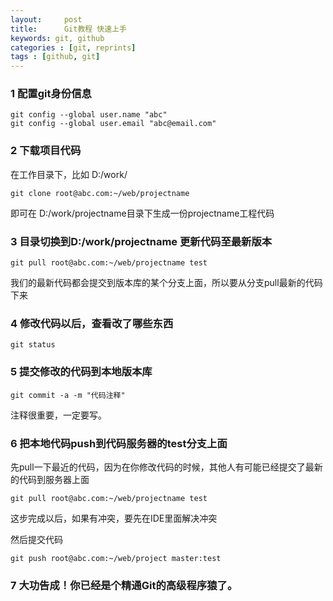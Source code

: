 ```yaml
---
layout:     post
title:      Git教程 快速上手
keywords: git, github
categories : [git, reprints]
tags : [github, git]
---
```


### 1 配置git身份信息

    git config --global user.name "abc"
    git config --global user.email "abc@email.com"

### 2 下载项目代码

在工作目录下，比如 D:/work/

    git clone root@abc.com:~/web/projectname
    
即可在 D:/work/projectname目录下生成一份projectname工程代码

### 3 目录切换到D:/work/projectname 更新代码至最新版本

    git pull root@abc.com:~/web/projectname test
    
我们的最新代码都会提交到版本库的某个分支上面，所以要从分支pull最新的代码下来

### 4 修改代码以后，查看改了哪些东西

    git status

### 5 提交修改的代码到本地版本库

    git commit -a -m "代码注释"

注释很重要，一定要写。

### 6 把本地代码push到代码服务器的test分支上面

先pull一下最近的代码，因为在你修改代码的时候，其他人有可能已经提交了最新的代码到服务器上面

    git pull root@abc.com:~/web/projectname test
    
这步完成以后，如果有冲突，要先在IDE里面解决冲突

然后提交代码

    git push root@abc.com:~/web/project master:test

### 7 大功告成！你已经是个精通Git的高级程序猿了。

